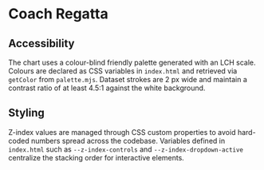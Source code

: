 # Coach Regatta

## Accessibility

The chart uses a colour-blind friendly palette generated with an LCH scale.
Colours are declared as CSS variables in `index.html` and retrieved via
`getColor` from `palette.mjs`. Dataset strokes are 2&nbsp;px wide and maintain a
contrast ratio of at least 4.5:1 against the white background.

## Styling

Z-index values are managed through CSS custom properties to avoid hard-coded numbers spread across the codebase. Variables defined in `index.html` such as `--z-index-controls` and `--z-index-dropdown-active` centralize the stacking order for interactive elements.
